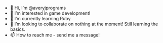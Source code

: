- 👋 Hi, I’m @averyjprograms
- 👀 I’m interested in game development!
- 🌱 I’m currently learning Ruby
- 💞️ I’m looking to collaborate on nothing at the moment! Still learning the basics.
- 📫 How to reach me - send me a message!

<!---
averyjprograms/averyjprograms is a ✨ special ✨ repository because its `README.md` (this file) appears on your GitHub profile.
You can click the Preview link to take a look at your changes.
--->
